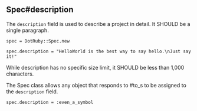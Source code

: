 ## Spec#description

The `description` field is used to describe a project in detail.
It SHOULD be a single paragraph.

    spec = DotRuby::Spec.new

    spec.description = "HelloWorld is the best way to say hello.\nJust say it!"

While description has no specific size limit, it SHOULD be less than 1,000
characters.

The Spec class allows any object that responds to #to_s to be assigned to
the `description` field.

    spec.description = :even_a_symbol


